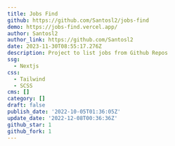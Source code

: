 ```yaml
---
title: Jobs Find
github: https://github.com/Santosl2/jobs-find
demo: https://jobs-find.vercel.app/
author: Santosl2
author_link: https://github.com/Santosl2
date: 2023-11-30T08:55:17.276Z
description: Project to list jobs from Github Repos
ssg:
  - Nextjs
css:
  - Tailwind
  - SCSS
cms: []
category: []
draft: false
publish_date: '2022-10-05T01:36:05Z'
update_date: '2022-12-08T00:36:36Z'
github_star: 1
github_fork: 1
---
```

